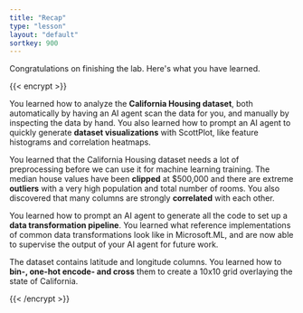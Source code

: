 ```yaml
---
title: "Recap"
type: "lesson"
layout: "default"
sortkey: 900
---
```


Congratulations on finishing the lab. Here's what you have learned.

{{< encrypt >}}

You learned how to analyze the **California Housing dataset**, both automatically by having an AI agent scan the data for you, and manually by inspecting the data by hand. You also learned how to prompt an AI agent to quickly generate **dataset visualizations** with ScottPlot, like feature histograms and correlation heatmaps.

You learned that the California Housing dataset needs a lot of preprocessing before we can use it for machine learning training. The median house values have been **clipped** at $500,000 and there are extreme **outliers** with a very high population and total number of rooms. You also discovered that many columns are strongly **correlated** with each other.

You learned how to prompt an AI agent to generate all the code to set up a **data transformation pipeline**. You learned what reference implementations of common data transformations look like in Microsoft.ML, and are now able to supervise the output of your AI agent for future work.

The dataset contains latitude and longitude columns. You learned how to **bin-, one-hot encode- and cross** them to create a 10x10 grid overlaying the state of California.

{{< /encrypt >}}
